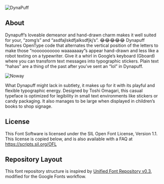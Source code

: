 ![DynaPuff](documentation/DynaPuff.png)
## About

Dynapuff’s loveable demeanor and hand-drawn charm makes it well suited for your, “zomg’s” and “asdfajlskdfjalksdfjkj’s”. 😂😂😂😂😂 Dynapuff features OpenType code that alternates the vertical position of the letters to make those “noooooooooo waaaaaaay”s appear hand-drawn and less like a robot texting on a typewriter. Give it a whirl in Google’s keyboard (Gboard) where you can transform text messages into typographic stickers. Plain text “hahas” are a thing of the past after you’ve sent an “lol” in Dynapuff.

![Noway](documentation/Noway.png)

What Dynapuff might lack in subtlety, it makes up for it with its playful and flexible typographic energy. Designed by Toshi Omagari, this casual typeface is optimized for legibility in small text environments like stickers or candy packaging. It also manages to be large when displayed in children’s books to shop signage.

## License

This Font Software is licensed under the SIL Open Font License, Version 1.1.
This license is copied below, and is also available with a FAQ at
https://scripts.sil.org/OFL

## Repository Layout

This font repository structure is inspired by [Unified Font Repository v0.3](https://github.com/unified-font-repository/Unified-Font-Repository), modified for the Google Fonts workflow.
